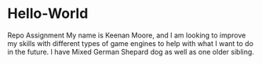 # Hello-World
Repo Assignment 
My name is Keenan Moore, and I am looking to improve my skills with different types of game engines to help with what I want to do in the future.
I have Mixed German Shepard dog as well as one older sibling. 
